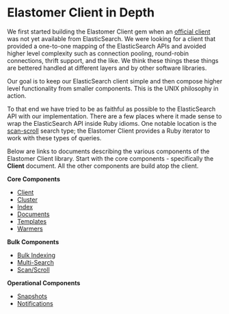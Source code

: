 # Elastomer Client in Depth

We first started building the Elastomer Client gem when an
[official client](https://github.com/elasticsearch/elasticsearch-ruby)
was not yet available from ElasticSearch. We were looking for a client that
provided a one-to-one mapping of the ElasticSearch APIs and avoided higher level
complexity such as connection pooling, round-robin connections, thrift support,
and the like. We think these things these things are bettered handled at
different layers and by other software libraries.

Our goal is to keep our ElasticSearch client simple and then compose
higher level functionality from smaller components. This is the UNIX philosophy
in action.

To that end we have tried to be as faithful as possible to the ElasticSearch API
with our implementation. There are a few places where it made sense to wrap the
ElasticSearch API inside Ruby idioms. One notable location is the
[scan-scroll](http://www.elasticsearch.org/guide/en/elasticsearch/guide/current/scan-scroll.html)
search type; the Elastomer Client provides a Ruby iterator to work with these
types of queries.

Below are links to documents describing the various components of the Elastomer
Client library. Start with the core components - specifically the **Client**
document. All the other components are build atop the client.

**Core Components**

* [Client](client.md)
* [Cluster](cluster.md)
* [Index](index.md)
* [Documents](documents.md)
* [Templates](templates.md)
* [Warmers](warmers.md)

**Bulk Components**

* [Bulk Indexing](bulk_indexing.md)
* [Multi-Search](multi_search.md)
* [Scan/Scroll](scan_scroll.md)

**Operational Components**

* [Snapshots](snapshots.md)
* [Notifications](notifications.md)
